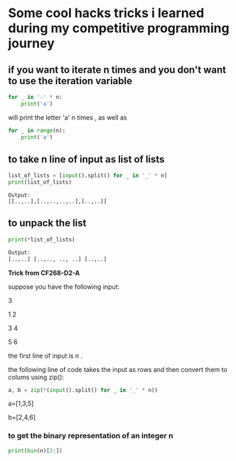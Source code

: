 # Some cool hacks tricks i learned during my competitive programming journey

## if you want to iterate n times and you don't want to use the iteration variable

```python
for _ in '-' * n:
    print('a')
```

will print the letter 'a' n times , as well as

```python
for _ in range(n):
    print('a')
```

## to take n line of input as list of lists

```python
list_of_lists = [input().split() for _ in '_' * n]
print(list_of_lists)
```

```
Output:
[[..,..],[..,..,..,..],[..,..]]
```

## to unpack the list

```python
print(*list_of_lists)
```

```python
Output:
[..,..] [..,.., .., ..] [..,..]
```

**Trick from CF268-D2-A**

suppose you have the following input:

3

1 2

3 4

5 6

the first line of input is n .

the following line of code takes the input as rows and then convert them to colums using zip():

```python
a, b = zip(*(input().split() for _ in '_' * n))
```

a=[1,3,5]

b=[2,4,6]

### to get the binary representation of an integer n 
```python
print(bin(n)[2:])
```
